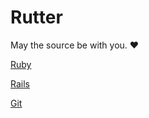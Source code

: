 Rutter
======

May the source be with you. :heart:

[Ruby](https://github.com/linjunpop/rutter/blob/master/ruby.md)

[Rails](https://github.com/linjunpop/rutter/blob/master/rails.md)

[Git](https://github.com/linjunpop/rutter/blob/master/git.md)